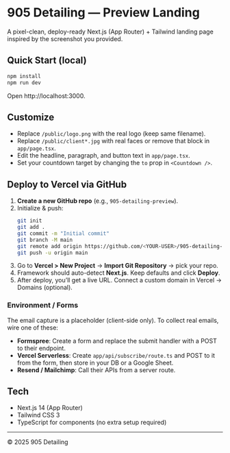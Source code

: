 # 905 Detailing — Preview Landing

A pixel-clean, deploy-ready Next.js (App Router) + Tailwind landing page inspired by the screenshot you provided.

## Quick Start (local)

```bash
npm install
npm run dev
```

Open http://localhost:3000.

## Customize

- Replace `/public/logo.png` with the real logo (keep same filename).
- Replace `/public/client*.jpg` with real faces or remove that block in `app/page.tsx`.
- Edit the headline, paragraph, and button text in `app/page.tsx`.
- Set your countdown target by changing the `to` prop in `<Countdown />`.

## Deploy to Vercel via GitHub

1. **Create a new GitHub repo** (e.g., `905-detailing-preview`).  
2. Initialize & push:
   ```bash
   git init
   git add .
   git commit -m "Initial commit"
   git branch -M main
   git remote add origin https://github.com/<YOUR-USER>/905-detailing-preview.git
   git push -u origin main
   ```
3. Go to **Vercel > New Project** → **Import Git Repository** → pick your repo.
4. Framework should auto-detect **Next.js**. Keep defaults and click **Deploy**.
5. After deploy, you’ll get a live URL. Connect a custom domain in Vercel → Domains (optional).

### Environment / Forms
The email capture is a placeholder (client-side only). To collect real emails, wire one of these:
- **Formspree**: Create a form and replace the submit handler with a POST to their endpoint.
- **Vercel Serverless**: Create `app/api/subscribe/route.ts` and POST to it from the form, then store in your DB or a Google Sheet.
- **Resend / Mailchimp**: Call their APIs from a server route.

## Tech

- Next.js 14 (App Router)
- Tailwind CSS 3
- TypeScript for components (no extra setup required)

---

© 2025 905 Detailing
